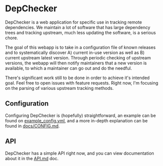 # DepChecker

DepChecker is a web application for specific use in tracking remote
dependencies. We maintain a lot of software that has large dependency
trees and tracking upstream, much less updating the software, is a
serious chore.

The goal of this webapp is to take in a configuration file of known
releases and to systematically discover A) current in-use version as
well as B) current upstream latest version. Through periodic checking
of upstream versions, the webapp will then notify maintainers that a
new version is available, to which a maintainer can go out and do the
needful.

There's significant work still to be done in order to achieve it's
intended goal. Feel free to open issues with feature requests. Right
now, I'm focusing on the parsing of various upstream tracking methods.


## Configuration

Configuring DepChecker is (hopefully) straightforward, an example can
be found on [example_config.yml](example_config.yml), and a more
in-depth explanation can be found in [docs/CONFIG.md](docs/CONFIG.md).

## API

DepChecker has a simple API right now, and you can view documentation
about it in the [API.md](docs/API.md) doc.